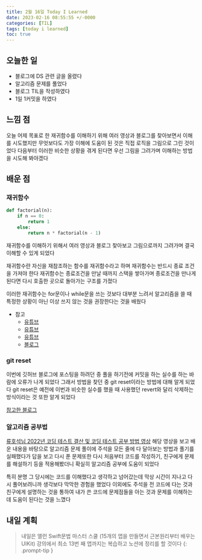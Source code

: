 ```yaml
---
title: 2월 16일 Today I Learned
date: 2023-02-16 08:55:55 +/-0000
categories: [TIL]
tags: [today i learned]
toc: true
---
```


## 오늘한 일

* 블로그에 DS 관련 글을 올렸다
* 알고리즘 문제를 풀었다
* 블로그 TIL을 작성하였다
* 1일 1커밋을 하였다

## 느낌 점

오늘 어제 목표로 한 재귀함수를 이해하기 위해 여러 영상과 블로그를 찾아보면서 이해를 시도했지만
무엇보다도 가장 이해에 도움이 된 것은 직접 로직을 그림으로 그린 것이었다 다음부터 이러한 비슷한
상황을 겪게 된다면 우선 그림을 그려가며 이해하는 방법을 시도해 봐야겠다

## 배운 점

### 재귀함수

~~~python
def factorial(n):
    if n == 0:
        return 1
    else:
        return n * factorial(n - 1)
~~~

재귀함수를 이해하기 위해서 여러 영상과 블로그 찾아보고 그림으로까지 그려가며 결국 이해할 수 있게 되었다 

재귀함수란 자신을 재참조하는 함수를 재귀함수라고 하며 재귀함수는 반드시 종료 조건을 가져야 한다
재귀함수는 종료조건을 만날 때까지 스택을 쌓아가며 종로조건을 만나게 된다면 다시 호출한 곳으로 돌아가는 구조를 가졌다

이러한 재귀함수는 for문이나 while문을 쓰는 것보다 대부분 느려서 알고리즘을 쓸 때 특정한 상황이 아닌 이상 쓰지 않는 것을 권장한다는 것을 배웠다

* 참고
    + [유튜브](https://www.youtube.com/watch?v=uSSC0aKXbWQ&list=WL&index=52)
    + [유튜브](https://www.youtube.com/watch?v=AveHq7JeA-4)
    + [유튜브](https://www.youtube.com/watch?v=aPYE0anPZqI)
    + [블로그](https://codepractice.tistory.com/92)


### git reset

이번에 깃허브 블로그에 포스팅을 하려던 중 풀을 하기전에 커밋을 하는 실수를 하는 바람에 오류가 나게 되었다
그래서 방법을 찾던 중 git reset이라는 방법에 대해 알게 되었다 git reset은 예전에 이번과 비슷한 실수를 했을 때
사용했던 revert와 달리 삭제하는 방식이라는 것 또한 알게 되었다

[참고한 블로그](https://kyounghwan01.github.io/blog/etc/git/git-reset-revert/#reset)

### 알고리즘 공부법

[류호석님 2022년 코딩 테스트 결산 및 코딩 테스트 공부 방법 영상](https://www.youtube.com/watch?v=MHUFOugNgx0&t=2028s) 해당 영상을 보고 배운 내용을 바탕으로 알고리즘 문제 풀이에 주석을 모든 줄에 다 달아보는 방법과 풀기를 실패했다가 답을 보고 다시 푼 문제또한 다시 처음부터 코드를 작성하기, 친구에게 문제를 해설하기 등을 적용해봤더니 확실히 알고리즘 공부에 도움이 되었다

특히 분명 그 당시에는 코드를 이해했다고 생각하고 넘어갔는데 막상 시간이 지나고 다시 풀어보려니까 생각보다 막막한 경험을 했었다 이외에도 주석을 전 코드에 다는 것과 친구에게 설명하는 것을 통하여 내가 쓴 코드에 문제점들을 아는 것과 문제를 이해하는데 도움이 된다는 것을 느꼈다


## 내일 계획

> 내일은 앨런 Swift문법 마스터 스쿨 (15개의 앱을 만들면서 근본원리부터 배우는 UIKit) 강의에서 최소 13번 째 앱까지는 복습하고 노션에 정리를 할 것이다
{: .prompt-tip }